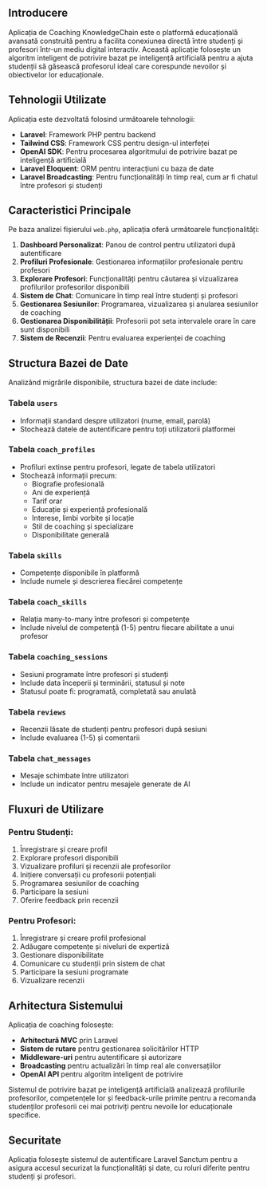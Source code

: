 ## Introducere

Aplicația de Coaching KnowledgeChain este o platformă educațională avansată construită pentru a facilita conexiunea directă între studenți și profesori într-un mediu digital interactiv. Această aplicație folosește un algoritm inteligent de potrivire bazat pe inteligență artificială pentru a ajuta studenții să găsească profesorul ideal care corespunde nevoilor și obiectivelor lor educaționale.

## Tehnologii Utilizate

Aplicația este dezvoltată folosind următoarele tehnologii:
- **Laravel**: Framework PHP pentru backend
- **Tailwind CSS**: Framework CSS pentru design-ul interfeței
- **OpenAI SDK**: Pentru procesarea algoritmului de potrivire bazat pe inteligență artificială
- **Laravel Eloquent**: ORM pentru interacțiuni cu baza de date
- **Laravel Broadcasting**: Pentru funcționalități în timp real, cum ar fi chatul între profesori și studenți

## Caracteristici Principale

Pe baza analizei fișierului `web.php`, aplicația oferă următoarele funcționalități:

1. **Dashboard Personalizat**: Panou de control pentru utilizatori după autentificare
2. **Profiluri Profesionale**: Gestionarea informațiilor profesionale pentru profesori
3. **Explorare Profesori**: Funcționalități pentru căutarea și vizualizarea profilurilor profesorilor disponibili
4. **Sistem de Chat**: Comunicare în timp real între studenți și profesori
5. **Gestionarea Sesiunilor**: Programarea, vizualizarea și anularea sesiunilor de coaching
6. **Gestionarea Disponibilității**: Profesorii pot seta intervalele orare în care sunt disponibili
7. **Sistem de Recenzii**: Pentru evaluarea experienței de coaching

## Structura Bazei de Date

Analizând migrările disponibile, structura bazei de date include:

### Tabela `users`
- Informații standard despre utilizatori (nume, email, parolă)
- Stochează datele de autentificare pentru toți utilizatorii platformei

### Tabela `coach_profiles`
- Profiluri extinse pentru profesori, legate de tabela utilizatori
- Stochează informații precum:
  - Biografie profesională
  - Ani de experiență
  - Tarif orar
  - Educație și experiență profesională
  - Interese, limbi vorbite și locație
  - Stil de coaching și specializare
  - Disponibilitate generală

### Tabela `skills`
- Competențe disponibile în platformă
- Include numele și descrierea fiecărei competențe

### Tabela `coach_skills`
- Relația many-to-many între profesori și competențe
- Include nivelul de competență (1-5) pentru fiecare abilitate a unui profesor

### Tabela `coaching_sessions`
- Sesiuni programate între profesori și studenți
- Include data începerii și terminării, statusul și note
- Statusul poate fi: programată, completată sau anulată

### Tabela `reviews`
- Recenzii lăsate de studenți pentru profesori după sesiuni
- Include evaluarea (1-5) și comentarii

### Tabela `chat_messages`
- Mesaje schimbate între utilizatori
- Include un indicator pentru mesajele generate de AI

## Fluxuri de Utilizare

### Pentru Studenți:
1. Înregistrare și creare profil
2. Explorare profesori disponibili
3. Vizualizare profiluri și recenzii ale profesorilor
4. Inițiere conversații cu profesorii potențiali
5. Programarea sesiunilor de coaching
6. Participare la sesiuni
7. Oferire feedback prin recenzii

### Pentru Profesori:
1. Înregistrare și creare profil profesional
2. Adăugare competențe și niveluri de expertiză
3. Gestionare disponibilitate
4. Comunicare cu studenții prin sistem de chat
5. Participare la sesiuni programate
6. Vizualizare recenzii

## Arhitectura Sistemului

Aplicația de coaching folosește:
- **Arhitectură MVC** prin Laravel
- **Sistem de rutare** pentru gestionarea solicitărilor HTTP
- **Middleware-uri** pentru autentificare și autorizare
- **Broadcasting** pentru actualizări în timp real ale conversațiilor
- **OpenAI API** pentru algoritm inteligent de potrivire

Sistemul de potrivire bazat pe inteligență artificială analizează profilurile profesorilor, competențele lor și feedback-urile primite pentru a recomanda studenților profesorii cei mai potriviți pentru nevoile lor educaționale specifice.

## Securitate

Aplicația folosește sistemul de autentificare Laravel Sanctum pentru a asigura accesul securizat la funcționalități și date, cu roluri diferite pentru studenți și profesori.
